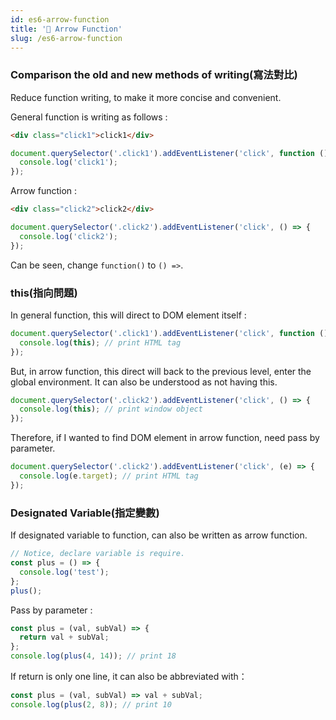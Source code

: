 ```yaml
---
id: es6-arrow-function
title: '📜 Arrow Function'
slug: /es6-arrow-function
---
```


### Comparison the old and new methods of writing(寫法對比)

Reduce function writing, to make it more concise and convenient.

General function is writing as follows :

```html
<div class="click1">click1</div>
```

```js
document.querySelector('.click1').addEventListener('click', function () {
  console.log('click1');
});
```

Arrow function :

```html
<div class="click2">click2</div>
```

```js
document.querySelector('.click2').addEventListener('click', () => {
  console.log('click2');
});
```

Can be seen, change `function()` to `() =>`.

### this(指向問題)

In general function, this will direct to DOM element itself :

```js
document.querySelector('.click1').addEventListener('click', function () {
  console.log(this); // print HTML tag
});
```

But, in arrow function, this direct will back to the previous level, enter the global environment. It can also be understood as not having this.

```js
document.querySelector('.click2').addEventListener('click', () => {
  console.log(this); // print window object
});
```

Therefore, if I wanted to find DOM element in arrow function, need pass by parameter.

```js
document.querySelector('.click2').addEventListener('click', (e) => {
  console.log(e.target); // print HTML tag
});
```

### Designated Variable(指定變數)

If designated variable to function, can also be written as arrow function.

```js
// Notice, declare variable is require.
const plus = () => {
  console.log('test');
};
plus();
```

Pass by parameter :

```js
const plus = (val, subVal) => {
  return val + subVal;
};
console.log(plus(4, 14)); // print 18
```

If return is only one line, it can also be abbreviated with：

```js
const plus = (val, subVal) => val + subVal;
console.log(plus(2, 8)); // print 10
```
